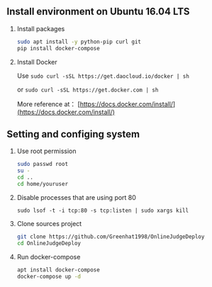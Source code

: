 ## Install environment on Ubuntu 16.04 LTS  

1. Install packages
    ```bash
    sudo apt install -y python-pip curl git
    pip install docker-compose
    ```

2. Install Docker 
    
    Use ```sudo curl -sSL https://get.daocloud.io/docker | sh```
    
    or  ```sudo curl -sSL https://get.docker.com | sh``` 
  
    More reference at： [https://docs.docker.com/install/](https://docs.docker.com/install/)

## Setting and configing system

1. Use root permission
    ```bash
    sudo passwd root
    su -
    cd ..
    cd home/youruser
    ```
2. Disable processes that are using port 80
    ```
    sudo lsof -t -i tcp:80 -s tcp:listen | sudo xargs kill
    ```
    
3. Clone sources project
    ```bash
    git clone https://github.com/Greenhat1998/OnlineJudgeDeploy
    cd OnlineJudgeDeploy
    ```
    
4. Run docker-compose
    ```bash
    apt install docker-compose
    docker-compose up -d
    ```
